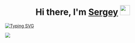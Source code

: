 
<h1 align="center">Hi there, I'm <a href="https://daniilshat.ru/" target="_blank">Sergey</a> 
<img src="https://github.com/blackcater/blackcater/raw/main/images/Hi.gif" height="32"/></h1>

[![Typing SVG](https://readme-typing-svg.herokuapp.com?color=%2336BCF7&lines=I+am+a+QA+engineer)](https://git.io/typing-svg)

![](https://github-profile-summary-cards.vercel.app/api/cards/profile-details?username=qasniffer0&theme=solarized_dark)



